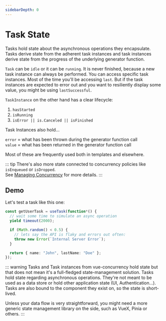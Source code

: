 ```yaml
---
sidebarDepth: 0
---
```


# Task State

Tasks hold state about the asynchronous operations they encapsulate. Tasks derive state from the adherent task instances and task instances derive state from the progress of the underlying generator function.

`Task` can be `idle` or it can be `running`. It is never finished, because a new task instance can always be performed. You can access specific task instances. Most of the time you'll be accessing `last`. But if the task instances are expected to error out and you want to resiliently display some value, you might be using `lastSuccessful`.

`TaskInstance` on the other hand has a clear lifecycle:

1. `hasStarted`
2. `isRunning`
3. `isError || is.Canceled || isFinished`

Task Instances also hold...

`error` = what has been thrown during the generator function call  
`value` = what has been returned in the generator function call

Most of these are frequently used both in templates and elsewhere.

::: tip
There's also more state connected to concurrency policies like `isEnqueued` or `isDropped`.  
See [Managing Concurrency](/managing-concurrency/) for more details.
:::

## Demo

Let's test a task like this one:

```ts
const getUserTask = useTask(function*() {
  // wait some time to simulate an async operation
  yield timeout(2000);

  if (Math.random() < 0.5) {
    // lets say the API is flaky and errors out often:
    throw new Error(`Internal Server Error`);
  }

  return { name: "John", lastName: "Doe" };
});
```

<TaskExample />

::: warning
Tasks and Task instances from vue-concurrency hold state but that does not mean it's a full-fledged state-management solution. Tasks hold state regarding asynchronous operations. They're not meant to be used as a data store or hold other application state (UI, Authentication...). Tasks are also bound to the component they exist on, so the state is short-lived.

Unless your data flow is very straightforward, you might need a more generic state management library on the side, such as VueX, Pinia or others.
:::

